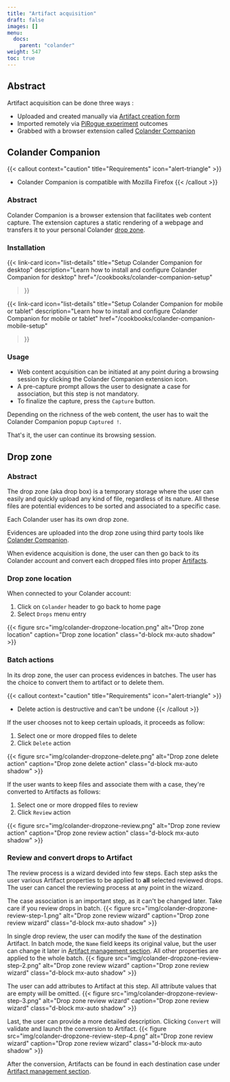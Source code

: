```yaml
---
title: "Artifact acquisition"
draft: false
images: []
menu:
  docs:
    parent: "colander"
weight: 547
toc: true
---
```


## Abstract
Artifact acquisition can be done three ways :
  - Uploaded and created manually via [Artifact creation form](/docs/colander/artifact-management/#artifact-creation-form)
  - Imported remotely via [PiRogue experiment](/guides/g9/#import-artifacts) outcomes
  - Grabbed with a browser extension called [Colander Companion](#colander-companion)

## Colander Companion


{{< callout context="caution" title="Requirements" icon="alert-triangle" >}}
* Colander Companion is compatible with Mozilla Firefox
{{< /callout >}}

### Abstract

Colander Companion is a browser extension that facilitates web content capture.
The extension captures a static rendering of a webpage and transfers it to your personal Colander [drop zone](#drop-zone).

### Installation

{{< link-card
  icon="list-details"
  title="Setup Colander Companion for desktop"
  description="Learn how to install and configure Colander Companion for desktop"
  href="/cookbooks/colander-companion-setup"
>}}

{{< link-card
  icon="list-details"
  title="Setup Colander Companion for mobile or tablet"
  description="Learn how to install and configure Colander Companion for mobile or tablet"
  href="/cookbooks/colander-companion-mobile-setup"
>}}

### Usage

* Web content acquisition can be initiated at any point during a browsing session by clicking the Colander Companion extension icon.
* A pre-capture prompt allows the user to designate a case for association, but this step is not mandatory.
* To finalize the capture, press the `Capture` button.

Depending on the richness of the web content, the user has to wait the Colander Companion popup `Captured !`.

That's it, the user can continue its browsing session.

## Drop zone

### Abstract

The drop zone (aka drop box) is a temporary storage
where the user can easily and quickly upload any kind of file,
regardless of its nature.
All these files are potential evidences to be sorted and associated to a specific case.

Each Colander user has its own drop zone.

Evidences are uploaded into the drop zone using third party tools like [Colander Companion](#colander-companion).

When evidence acquisition is done, the user can then go back to its Colander account and
convert each dropped files into proper [Artifacts](/docs/colander/artifact-management/).

### Drop zone location

When connected to your Colander account:
  1. Click on `Colander` header to go back to home page
  2. Select `Drops` menu entry

{{< figure src="img/colander-dropzone-location.png" alt="Drop zone location" caption="Drop zone location" class="d-block mx-auto shadow" >}}

### Batch actions

In its drop zone, the user can process evidences in batches. The user has the choice to convert them to artifact or to delete them.

{{< callout context="caution" title="Requirements" icon="alert-triangle" >}}
* Delete action is destructive and can't be undone
{{< /callout >}}

If the user chooses not to keep certain uploads, it proceeds as follow:

1. Select one or more dropped files to delete
2. Click `Delete` action

{{< figure src="img/colander-dropzone-delete.png" alt="Drop zone delete action" caption="Drop zone delete action" class="d-block mx-auto shadow" >}}

If the user wants to keep files and associate them with a case, they're converted to Artifacts as follows:

1. Select one or more dropped files to review
2. Click `Review` action

{{< figure src="img/colander-dropzone-review.png" alt="Drop zone review action" caption="Drop zone review action" class="d-block mx-auto shadow" >}}

### Review and convert drops to Artifact

The review process is a wizard devided into few steps.
Each step asks the user various Artifact properties to be applied to **all** selected reviewed drops.
The user can cancel the reviewing process at any point in the wizard.

The case association is an important step, as it can't be changed later. Take care if you review drops in batch.
{{< figure src="img/colander-dropzone-review-step-1.png" alt="Drop zone review wizard" caption="Drop zone review wizard" class="d-block mx-auto shadow" >}}

In single drop review, the user can modify the `Name` of the destination Artifact.
In batch mode, the `Name` field keeps its original value, but the user can change it later in [Artifact management section](/docs/colander/artifact-management/).
All other properties are applied to the whole batch.
{{< figure src="img/colander-dropzone-review-step-2.png" alt="Drop zone review wizard" caption="Drop zone review wizard" class="d-block mx-auto shadow" >}}

The user can add attributes to Artifact at this step. All attribute values that are empty will be omitted.
{{< figure src="img/colander-dropzone-review-step-3.png" alt="Drop zone review wizard" caption="Drop zone review wizard" class="d-block mx-auto shadow" >}}

Last, the user can provide a more detailed description.
Clicking `Convert` will validate and launch the conversion to Artifact.
{{< figure src="img/colander-dropzone-review-step-4.png" alt="Drop zone review wizard" caption="Drop zone review wizard" class="d-block mx-auto shadow" >}}

After the conversion, Artifacts can be found in each destination case under [Artifact management section](/docs/colander/artifact-management/).